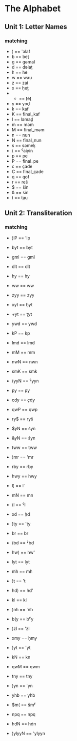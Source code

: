 # The Alphabet

## Unit 1: Letter Names
### matching
- ) == 'əlaf
- b == beṯ
- g == gəmal
- d == dəlaṯ
- h == he
- w == wau
- z == zai
- x == ḥeṯ
- + == ṭeṯ
- y == yoḏ
- k == kaf
- K == final_kaf
- l == ləmaḏ
- m == məm
- M == final_məm
- n == nun
- N == final_nun
- s == səmeḵ
- ( == ˁaiyin
- p == pe
- P == final_pe
- c == çade
- C == final_çade
- q == qof
- r == reš
- $ == šin
- & == śin
- t == tau

## Unit 2: Transliteration
### matching
- )lP == 'lp
- byt == byt
- gml == gml
- dlt == dlt
- hy == hy
- ww == ww
- zyy == zyy
- xyt == ḥyt
- +yt == ṭyt
- ywd == ywd
- kP == kp
- lmd == lmd
- mM == mm
- nwN == nwn
- smK == smk
- (yyN == ˁyyn
- py == py
- cdy == çdy
- qwP == qwp
- ry$ == ryš
- $yN == šyn
- &yN == śyn
- tww == tww

- )mr == 'mr
- rby == rby
- hwy == hwy
- l) == l'
- mN == mn
- (l == ˁl
- xd == ḥd
- )ty == 'ty
- br == br
- (bd == ˁbd
- hw) == hw'
- lyt == lyt
- mh == mh
- )t == 't
- hd) == hd'
- kl == kl
- )nh == 'nh
- b(y == bˁy
- )zl == 'zl
- xmy == ḥmy
- )yt == 'yt
- kN == kn
- qwM == qwm
- tny == tny
- )yn == 'yn
- yhb == yhb
- $m( == šmˁ
- npq == npq
- hdN == hdn
- )ylyyN == 'ylyyn